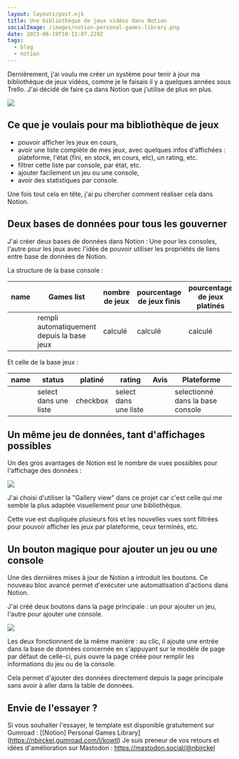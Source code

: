 ```yaml
---
layout: layouts/post.njk
title: Une bibliothèque de jeux vidéos dans Notion
socialImage: /images/notion-personal-games-library.png
date: 2023-06-19T10:13:07.229Z
tags:
  - blog
  - notion
---
```

Dernièrement, j'ai voulu me créer un système pour tenir à jour ma bibliothèque de jeux vidéos, comme je le faisais il y a quelques années sous Trello. J'ai décidé de faire ça dans Notion que j'utilise de plus en plus.

![](/images/notion-personal-games-library.png)

## Ce que je voulais pour ma bibliothèque de jeux

* pouvoir afficher les jeux en cours,
* avoir une liste complète de mes jeux, avec quelques infos d'affichées : plateforme, l'état (fini, en stock, en cours, etc), un rating, etc.
* filtrer cette liste par console, par état, etc. 
* ajouter facilement un jeu ou une console,
* avoir des statistiques par console.

Une fois tout cela en tête, j'ai pu chercher comment réaliser cela dans Notion.

## Deux bases de données pour tous les gouverner

J'ai créer deux bases de données dans Notion : Une pour les consoles, l'autre pour les jeux avec l'idée de pouvoir utiliser les propriétés de liens entre base de données de Notion.

La structure de la base console :

| name | Games list                                 | nombre de jeux | pourcentage de jeux finis | pourcentage de jeux platinés |
| ---- | ------------------------------------------ | -------------- | ------------------------- | ---------------------------- |
|      | rempli automatiquement depuis la base jeux | calculé        | calculé                   | calculé                      |

Et celle de la base jeux :

| name | status                | platiné  | rating                | Avis | Plateforme                        |
| ---- | --------------------- | -------- | --------------------- | ---- | --------------------------------- |
|      | select dans une liste | checkbox | select dans une liste |      | selectionné  dans la base console |

## Un même jeu de données, tant d'affichages possibles

Un des gros avantages de Notion est le nombre de vues possibles pour l'affichage des données : 

![](/images/notion-data-views.png)

J'ai choisi d'utiliser la "Gallery view" dans ce projet car c'est celle qui me semble la plus adaptée visuellement pour une bibliothèque. 

Cette vue est dupliquée plusieurs fois et les nouvelles vues sont filtrées pour pouvoir afficher les jeux par plateforme, ceux terminés, etc.

## Un bouton magique pour ajouter un jeu ou une console

Une des dernières mises à jour de Notion a introduit les boutons.
Ce nouveau bloc avancé permet d'exécuter une automatisation d'actions dans Notion. 

J'ai créé deux boutons dans la page principale : un pour ajouter un jeu, l'autre pour ajouter une console. 

![](/images/notion-add-a-game.png)

Les deux fonctionnent de la même manière : au clic, il ajoute une entrée dans la base de données concernée en s'appuyant sur le modèle de page par défaut de celle-ci, puis ouvre la page créée pour remplir les informations du jeu ou de la console. 

Cela permet d'ajouter des données directement depuis la page principale sans avoir à aller dans la table de données. 

## Envie de l'essayer ?

Si vous souhaiter l'essayer, le template est disponible gratuitement sur Gumroad : \[[Notion] Personal Games Library](https://nbirckel.gumroad.com/l/kowtl)
Je suis preneur de vos retours et idées d'amélioration sur Mastodon : <https://mastodon.social/@nbirckel>